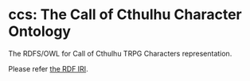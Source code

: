 # ccs: The Call of Cthulhu Character Ontology

The RDFS/OWL for Call of Cthulhu TRPG Characters representation.

Please refer [the RDF IRI](https://ontology.acomagu.me/ccs).

